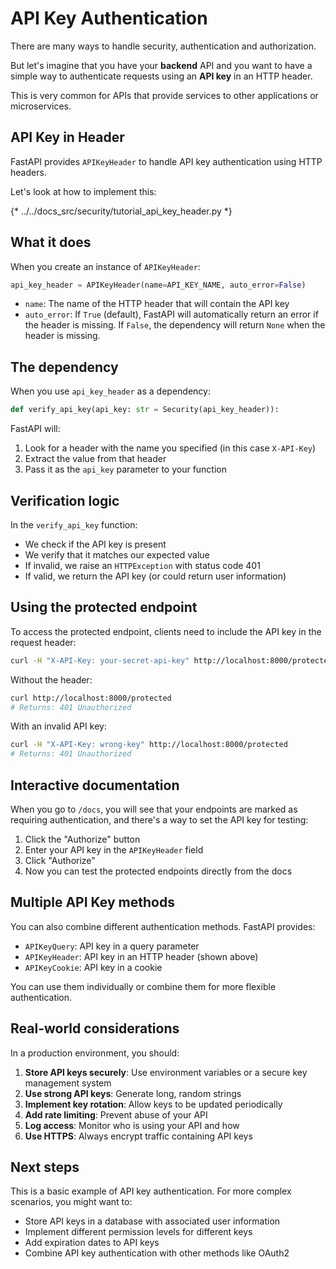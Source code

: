 # API Key Authentication

There are many ways to handle security, authentication and authorization.

But let's imagine that you have your **backend** API and you want to have a simple way to authenticate requests using an **API key** in an HTTP header.

This is very common for APIs that provide services to other applications or microservices.

## API Key in Header

FastAPI provides `APIKeyHeader` to handle API key authentication using HTTP headers.

Let's look at how to implement this:

{* ../../docs_src/security/tutorial_api_key_header.py *}

## What it does

When you create an instance of `APIKeyHeader`:

```Python
api_key_header = APIKeyHeader(name=API_KEY_NAME, auto_error=False)
```

* `name`: The name of the HTTP header that will contain the API key
* `auto_error`: If `True` (default), FastAPI will automatically return an error if the header is missing. If `False`, the dependency will return `None` when the header is missing.

## The dependency

When you use `api_key_header` as a dependency:

```Python
def verify_api_key(api_key: str = Security(api_key_header)):
```

FastAPI will:

1. Look for a header with the name you specified (in this case `X-API-Key`)
2. Extract the value from that header
3. Pass it as the `api_key` parameter to your function

## Verification logic

In the `verify_api_key` function:

* We check if the API key is present
* We verify that it matches our expected value
* If invalid, we raise an `HTTPException` with status code 401
* If valid, we return the API key (or could return user information)

## Using the protected endpoint

To access the protected endpoint, clients need to include the API key in the request header:

```bash
curl -H "X-API-Key: your-secret-api-key" http://localhost:8000/protected
```

Without the header:
```bash
curl http://localhost:8000/protected
# Returns: 401 Unauthorized
```

With an invalid API key:
```bash
curl -H "X-API-Key: wrong-key" http://localhost:8000/protected
# Returns: 401 Unauthorized
```

## Interactive documentation

When you go to `/docs`, you will see that your endpoints are marked as requiring authentication, and there's a way to set the API key for testing:

1. Click the "Authorize" button
2. Enter your API key in the `APIKeyHeader` field
3. Click "Authorize"
4. Now you can test the protected endpoints directly from the docs

## Multiple API Key methods

You can also combine different authentication methods. FastAPI provides:

* `APIKeyQuery`: API key in a query parameter
* `APIKeyHeader`: API key in an HTTP header (shown above)
* `APIKeyCookie`: API key in a cookie

You can use them individually or combine them for more flexible authentication.

## Real-world considerations

In a production environment, you should:

1. **Store API keys securely**: Use environment variables or a secure key management system
2. **Use strong API keys**: Generate long, random strings
3. **Implement key rotation**: Allow keys to be updated periodically
4. **Add rate limiting**: Prevent abuse of your API
5. **Log access**: Monitor who is using your API and how
6. **Use HTTPS**: Always encrypt traffic containing API keys

## Next steps

This is a basic example of API key authentication. For more complex scenarios, you might want to:

* Store API keys in a database with associated user information
* Implement different permission levels for different keys
* Add expiration dates to API keys
* Combine API key authentication with other methods like OAuth2
